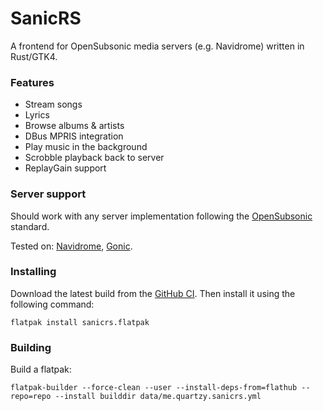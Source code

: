 # SanicRS

A frontend for OpenSubsonic media servers (e.g. Navidrome) written in Rust/GTK4.

### Features
- Stream songs
- Lyrics
- Browse albums & artists
- DBus MPRIS integration
- Play music in the background
- Scrobble playback back to server
- ReplayGain support

### Server support

Should work with any server implementation following the [OpenSubsonic](https://opensubsonic.netlify.app/)
standard.

Tested on: [Navidrome](https://github.com/navidrome/navidrome/), [Gonic](https://github.com/sentriz/gonic).

### Installing

Download the latest build from the [GitHub CI](https://github.com/Quartzy0/sanicrs/actions).
Then install it using the following command:
```shell
flatpak install sanicrs.flatpak
```

### Building

Build a flatpak:

```shell
flatpak-builder --force-clean --user --install-deps-from=flathub --repo=repo --install builddir data/me.quartzy.sanicrs.yml
```